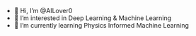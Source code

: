 - 👋 Hi, I’m @AILover0
- 👀 I’m interested in Deep Learning & Machine Learning
- 🌱 I’m currently learning Physics Informed Machine Learning

